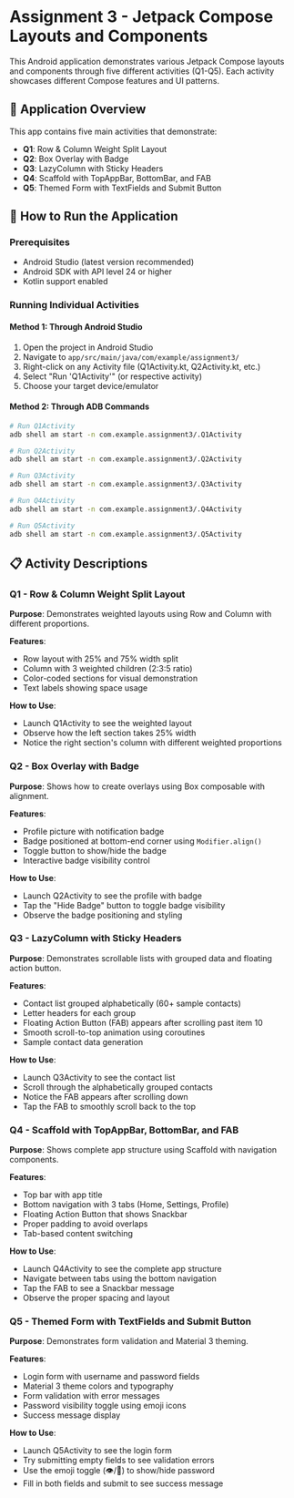# Assignment 3 - Jetpack Compose Layouts and Components

This Android application demonstrates various Jetpack Compose layouts and components through five different activities (Q1-Q5). Each activity showcases different Compose features and UI patterns.

## 📱 Application Overview

This app contains five main activities that demonstrate:
- **Q1**: Row & Column Weight Split Layout
- **Q2**: Box Overlay with Badge
- **Q3**: LazyColumn with Sticky Headers
- **Q4**: Scaffold with TopAppBar, BottomBar, and FAB
- **Q5**: Themed Form with TextFields and Submit Button

## 🚀 How to Run the Application

### Prerequisites
- Android Studio (latest version recommended)
- Android SDK with API level 24 or higher
- Kotlin support enabled

### Running Individual Activities

#### Method 1: Through Android Studio
1. Open the project in Android Studio
2. Navigate to `app/src/main/java/com/example/assignment3/`
3. Right-click on any Activity file (Q1Activity.kt, Q2Activity.kt, etc.)
4. Select "Run 'Q1Activity'" (or respective activity)
5. Choose your target device/emulator

#### Method 2: Through ADB Commands
```bash
# Run Q1Activity
adb shell am start -n com.example.assignment3/.Q1Activity

# Run Q2Activity
adb shell am start -n com.example.assignment3/.Q2Activity

# Run Q3Activity
adb shell am start -n com.example.assignment3/.Q3Activity

# Run Q4Activity
adb shell am start -n com.example.assignment3/.Q4Activity

# Run Q5Activity
adb shell am start -n com.example.assignment3/.Q5Activity
```

## 📋 Activity Descriptions

### Q1 - Row & Column Weight Split Layout
**Purpose**: Demonstrates weighted layouts using Row and Column with different proportions.

**Features**:
- Row layout with 25% and 75% width split
- Column with 3 weighted children (2:3:5 ratio)
- Color-coded sections for visual demonstration
- Text labels showing space usage

**How to Use**:
- Launch Q1Activity to see the weighted layout
- Observe how the left section takes 25% width
- Notice the right section's column with different weighted proportions

### Q2 - Box Overlay with Badge
**Purpose**: Shows how to create overlays using Box composable with alignment.

**Features**:
- Profile picture with notification badge
- Badge positioned at bottom-end corner using `Modifier.align()`
- Toggle button to show/hide the badge
- Interactive badge visibility control

**How to Use**:
- Launch Q2Activity to see the profile with badge
- Tap the "Hide Badge" button to toggle badge visibility
- Observe the badge positioning and styling

### Q3 - LazyColumn with Sticky Headers
**Purpose**: Demonstrates scrollable lists with grouped data and floating action button.

**Features**:
- Contact list grouped alphabetically (60+ sample contacts)
- Letter headers for each group
- Floating Action Button (FAB) appears after scrolling past item 10
- Smooth scroll-to-top animation using coroutines
- Sample contact data generation

**How to Use**:
- Launch Q3Activity to see the contact list
- Scroll through the alphabetically grouped contacts
- Notice the FAB appears after scrolling down
- Tap the FAB to smoothly scroll back to the top

### Q4 - Scaffold with TopAppBar, BottomBar, and FAB
**Purpose**: Shows complete app structure using Scaffold with navigation components.

**Features**:
- Top bar with app title
- Bottom navigation with 3 tabs (Home, Settings, Profile)
- Floating Action Button that shows Snackbar
- Proper padding to avoid overlaps
- Tab-based content switching

**How to Use**:
- Launch Q4Activity to see the complete app structure
- Navigate between tabs using the bottom navigation
- Tap the FAB to see a Snackbar message
- Observe the proper spacing and layout

### Q5 - Themed Form with TextFields and Submit Button
**Purpose**: Demonstrates form validation and Material 3 theming.

**Features**:
- Login form with username and password fields
- Material 3 theme colors and typography
- Form validation with error messages
- Password visibility toggle using emoji icons
- Success message display

**How to Use**:
- Launch Q5Activity to see the login form
- Try submitting empty fields to see validation errors
- Use the emoji toggle (👁️/🙈) to show/hide password
- Fill in both fields and submit to see success message

